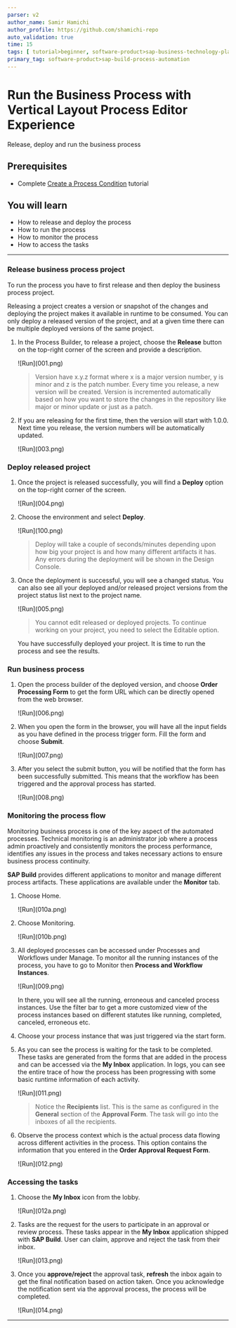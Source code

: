 ```yaml
---
parser: v2
author_name: Samir Hamichi
author_profile: https://github.com/shamichi-repo
auto_validation: true
time: 15
tags: [ tutorial>beginner, software-product>sap-business-technology-platform, tutorial>free-tier ]
primary_tag: software-product>sap-build-process-automation
---
```


# Run the Business Process with Vertical Layout Process Editor Experience 
<!-- description --> Release, deploy and run the business process

## Prerequisites
- Complete [Create a Process Condition](spa-vl-create-process-condition) tutorial

## You will learn
  - How to release and deploy the process
  - How to run the process
  - How to monitor the process
  - How to access the tasks

---

### Release business process project


To run the process you have to first release and then deploy the business process project.

Releasing a project creates a version or snapshot of the changes and deploying the project makes it available in runtime to be consumed. You can only deploy a released version of the project, and at a given time there can be multiple deployed versions of the same project.

1. In the Process Builder, to release a project, choose the **Release** button on the top-right corner of the screen and provide a description.

    <!-- border -->![Run](001.png)

    > Version have x.y.z format where x is a major version number, y is minor and z is the patch number. Every time you release, a new version will be created. Version is incremented automatically based on how you want to store the changes in the repository like major or minor update or just as a patch.

2. If you are releasing for the first time, then the version will start with 1.0.0. Next time you release, the version numbers will be automatically updated.

    <!-- border -->![Run](003.png)


### Deploy released project


1. Once the project is released successfully, you will find a **Deploy** option on the top-right corner of the screen.

    <!-- border -->![Run](004.png)

    

2. Choose the environment and select **Deploy**.
   
    <!-- border -->![Run](100.png)

    > Deploy will take a couple of seconds/minutes depending upon how big your project is and how many different artifacts it has. Any errors during the deployment will be shown in the Design Console.

3. Once the deployment is successful, you will see a changed status. You can also see all your deployed and/or released project versions from the project status list next to the project name.

    <!-- border -->![Run](005.png)

    > You cannot edit released or deployed projects. To continue working on your project, you need to select the Editable option.

    You have successfully deployed your project. It is time to run the process and see the results.

### Run business process

1. Open the process builder of the deployed version, and choose **Order Processing Form** to get the form URL which can be directly opened from the web browser.

    <!-- border -->![Run](006.png)

2. When you open the form in the browser, you will have all the input fields as you have defined in the process trigger form. Fill the form and choose **Submit**.

    <!-- border -->![Run](007.png)

3. After you select the submit button, you will be notified that the form has been successfully submitted. This means that the workflow has been triggered and the approval process has started.

    <!-- border -->![Run](008.png)



### Monitoring the process flow


Monitoring business process is one of the key aspect of the automated processes. Technical monitoring is an administrator job where a process admin proactively and consistently monitors the process performance, identifies any issues in the process and takes necessary actions to ensure business process continuity.

**SAP Build** provides different applications to monitor and manage different process artifacts. These applications are available under the **Monitor** tab.

1. Choose Home.

    <!-- border -->![Run](010a.png)

2. Choose Monitoring.

    <!-- border -->![Run](010b.png)

3. All deployed processes can be accessed under Processes and Workflows under Manage. To monitor all the running instances of the process, you have to go to Monitor then **Process and Workflow Instances**.

    <!-- border -->![Run](009.png)

    In there, you will see all the running, erroneous and canceled process instances. Use the filter bar to get a more customized view of the process instances based on different statutes like running, completed, canceled, erroneous etc.

4. Choose your process instance that was just triggered via the start form.
   
5.  As you can see the process is waiting for the task to be completed. These tasks are generated from the forms that are added in the process and can be accessed via the **My Inbox** application. In logs, you can see the entire trace of how the process has been progressing with some basic runtime information of each activity.

    <!-- border -->![Run](011.png)

    > Notice the **Recipients** list. This is the same as configured in the **General** section of the **Approval Form**. The task will go into the inboxes of all the recipients.

6. Observe the process context which is the actual process data flowing across different activities in the process. This option contains the information that you entered in the **Order Approval Request Form**.

    <!-- border -->![Run](012.png)


### Accessing the tasks

1. Choose the **My Inbox** icon from the lobby.

    <!-- border -->![Run](012a.png)

2. Tasks are the request for the users to participate in an approval or review process. These tasks appear in the **My Inbox** application shipped with **SAP Build**. User can claim, approve and reject the task from their inbox.

    <!-- border -->![Run](013.png)

3. Once you **approve/reject** the approval task, **refresh** the inbox again to get the final notification based on action taken. Once you acknowledge the notification sent via the approval process, the process will be completed.

    <!-- border -->![Run](014.png)



---
